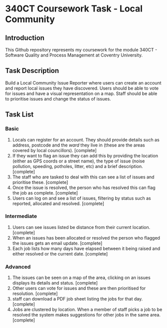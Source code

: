 # 340CT Coursework Task - Local Community

## Introduction

This Github repository represents my coursework for the module 340CT - Software Quality and Process Management at Coventry University.

## Task Description

Build a Local Community Issue Reporter where users can create an account and report
local issues they have discovered. Users should be able to vote for issues and have a visual representation on a map. Staff should be able to prioritise issues and change the status of issues.

## Task List

### Basic

1. Locals can register for an account. They should provide details such as address, postcode and the _ward_ they live in (these are the areas covered by local councillors). [complete]
2. If they want to flag an issue they can add this by providing the location (either as GPS coords or a street name), the type of issue (noise pollution, speeding, potholes, litter, etc) and a brief description. [complete]
3. The staff who are tasked to deal with this can see a list of issues and prioritise these. [complete]
4. Once the issue is resolved, the person who has resolved this can flag the job as complete. [complete]
5. Users can log on and see a list of issues, filtering by status such as reported, allocated and resolved. [complete]

### Intermediate

1. Users can see issues listed be distance from their current location. [complete]
2. When an issues has been allocated or resolved the person who flagged the issues gets an email update. [complete]
3. Each job lists how many days have elapsed between it being raised and either resolved or the current date. [complete]

### Advanced

1. The issues can be seen on a map of the area, clicking on an issues displays its details and status. [complete]
2. Other users can vote for issues and these are then prioritised for resolution. [complete]
3. staff can download a PDF job sheet listing the jobs for that day. [complete]
4. Jobs are clustered by location. When a member of staff picks a job to be resolved the system makes suggestions for other jobs in the same area. [complete]
